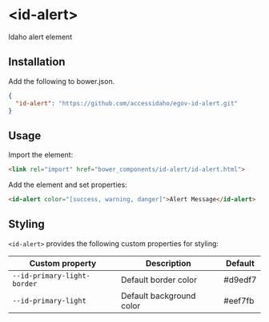 # \<id-alert\>

Idaho alert element

## Installation

Add the following to bower.json.

```JSON
{
  "id-alert": "https://github.com/accessidaho/egov-id-alert.git"
}
```

## Usage

Import the element:

```html
<link rel="import" href="bower_components/id-alert/id-alert.html">
```

Add the element and set properties:

```html
<id-alert color="[success, warning, danger]">Alert Message</id-alert>
```

## Styling

`<id-alert>` provides the following custom properties for styling:

Custom property | Description | Default
----------------|-------------|----------
`--id-primary-light-border` | Default border color | #d9edf7
`--id-primary-light` | Default background color | #eef7fb
